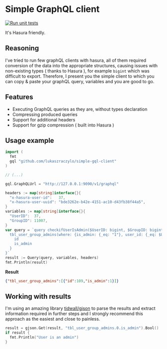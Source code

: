 # Simple GraphQL client

[![Run unit tests](https://github.com/lukaszraczylo/simple-gql-client/actions/workflows/test.yaml/badge.svg)](https://github.com/lukaszraczylo/simple-gql-client/actions/workflows/test.yaml)

It's Hasura friendly.

## Reasoning

I've tried to run few graphQL clients with hasura, all of them required conversion of the data into
the appropriate structures, causing issues with non-existing types ( thanks to Hasura ), for example `bigint` which was difficult to export.
Therefore, I present you the simple client to which you can copy & paste your graphQL query, variables and you are good to go.

## Features

* Executing GraphQL queries as they are, without types declaration
* Compressing produced queries
* Support for additional headers
* Support for gzip compression ( built into Hasura )

## Usage example

```go
import (
  fmt
  gql "github.com/lukaszraczylo/simple-gql-client"
)

// (...)

gql.GraphQLUrl = "http://127.0.0.1:9090/v1/graphql"

headers := map[string]interface{}{
  "x-hasura-user-id":   37,
  "x-hasura-user-uuid": "bde3262e-b42e-4151-ac10-d43fb38f44a5",
}
variables := map[string]interface{}{
  "UserID":  37,
  "GroupID": 11007,
}
var query = `query checkifUserIsAdmin($UserID: bigint, $GroupID: bigint) {
  tbl_user_group_admins(where: {is_admin: {_eq: "1"}, user_id: {_eq: $UserID}, group_id: {_eq: $GroupID}}) {
    id
    is_admin
  }
}`
result := Query(query, variables, headers)
fmt.Println(result)
```

**Result**

```json
{"tbl_user_group_admins":[{"id":109,"is_admin":1}]}
```

## Working with results

I'm using an amazing library [tidwall/gjson](https://github.com/tidwall/gjson) to parse the results and extract information required in further steps and I strongly recommend this approach as the easiest and close to painless.

```go
result = gjson.Get(result, "tbl_user_group_admins.0.is_admin").Bool()
if result {
  fmt.Println("User is an admin")
}
```